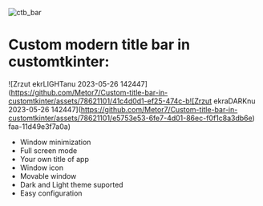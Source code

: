 ![ctb_bar](https://github.com/Metor7/Custom-title-bar-in-customtkinter/assets/78621101/1fbbd8d3-daa6-4b11-9e56-253176bd5185)
# Custom modern title bar in customtkinter:
![Zrzut ekrLIGHTanu 2023-05-26 142447](https://github.com/Metor7/Custom-title-bar-in-customtkinter/assets/78621101/41c4d0d1-ef25-474c-b![Zrzut ekraDARKnu 2023-05-26 142447](https://github.com/Metor7/Custom-title-bar-in-customtkinter/assets/78621101/e5753e53-6fe7-4d01-86ec-f0f1c8a3db6e)
faa-11d49e3f7a0a)
- Window minimization
- Full screen mode
- Your own title of app
- Window icon
- Movable window
- Dark and Light theme suported
- Easy configuration
